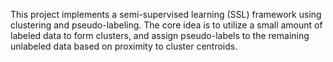 This project implements a semi-supervised learning (SSL) framework using clustering and pseudo-labeling. The core idea is to utilize a small amount of labeled data to form clusters, and assign pseudo-labels to the remaining unlabeled data based on proximity to cluster centroids.
